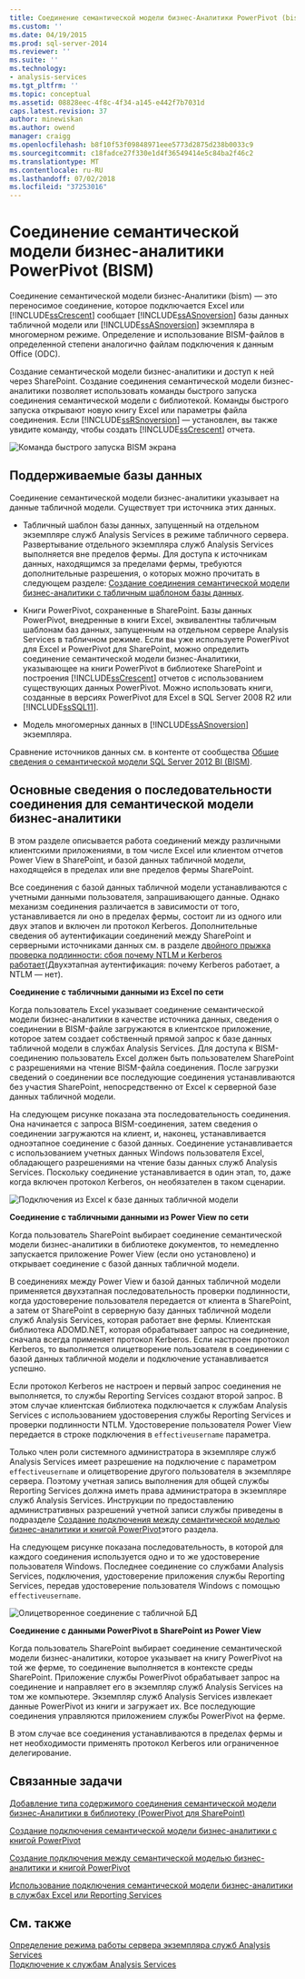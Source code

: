 ```yaml
---
title: Соединение семантической модели бизнес-Аналитики PowerPivot (bism) | Документация Майкрософт
ms.custom: ''
ms.date: 04/19/2015
ms.prod: sql-server-2014
ms.reviewer: ''
ms.suite: ''
ms.technology:
- analysis-services
ms.tgt_pltfrm: ''
ms.topic: conceptual
ms.assetid: 08828eec-4f8c-4f34-a145-e442f7b7031d
caps.latest.revision: 37
author: minewiskan
ms.author: owend
manager: craigg
ms.openlocfilehash: b8f10f53f09848971eee5773d2875d238b0033c9
ms.sourcegitcommit: c18fadce27f330e1d4f36549414e5c84ba2f46c2
ms.translationtype: MT
ms.contentlocale: ru-RU
ms.lasthandoff: 07/02/2018
ms.locfileid: "37253016"
---
```

# <a name="powerpivot-bi-semantic-model-connection-bism"></a>Соединение семантической модели бизнес-аналитики PowerPivot (BISM)
  Соединение семантической модели бизнес-Аналитики (bism) — это переносимое соединение, которое подключается Excel или [!INCLUDE[ssCrescent](../../includes/sscrescent-md.md)] сообщает [!INCLUDE[ssASnoversion](../../includes/ssasnoversion-md.md)] базы данных табличной модели или [!INCLUDE[ssASnoversion](../../includes/ssasnoversion-md.md)] экземпляра в многомерном режиме. Определение и использование BISM-файлов в определенной степени аналогично файлам подключения к данным Оffice (ODC).  
  
 Создание семантической модели бизнес-аналитики и доступ к ней через SharePoint. Создание соединения семантической модели бизнес-аналитики позволяет использовать команды быстрого запуска соединения семантической модели с библиотекой. Команды быстрого запуска открывают новую книгу Excel или параметры файла соединения. Если [!INCLUDE[ssRSnoversion](../../includes/ssrsnoversion-md.md)] — установлен, вы также увидите команду, чтобы создать [!INCLUDE[ssCrescent](../../includes/sscrescent-md.md)] отчета.  
  
 ![Команда быстрого запуска BISM экрана](../media/ssas-bism-quicklaunch.gif "BISM снимок экрана: команда быстрого запуска")  
  
##  <a name="bkmk_prereq"></a> Поддерживаемые базы данных  
 Соединение семантической модели бизнес-аналитики указывает на данные табличной модели. Существует три источника этих данных.  
  
-   Табличный шаблон базы данных, запущенный на отдельном экземпляре служб Analysis Services в режиме табличного сервера. Развертывание отдельного экземпляра служб Analysis Services выполняется вне пределов фермы. Для доступа к источникам данных, находящимся за пределами фермы, требуются дополнительные разрешения, о которых можно прочитать в следующем разделе: [Создание соединения семантической модели бизнес-аналитики с табличным шаблоном базы данных](create-a-bi-semantic-model-connection-to-a-tabular-model-database.md).  
  
-   Книги PowerPivot, сохраненные в SharePoint. Базы данных PowerPivot, внедренные в книги Excel, эквивалентны табличным шаблонам баз данных, запущенным на отдельном сервере Analysis Services в табличном режиме. Если вы уже используете PowerPivot для Excel и PowerPivot для SharePoint, можно определить соединение семантической модели бизнес-Аналитики, указывающее на книги PowerPivot в библиотеке SharePoint и построения [!INCLUDE[ssCrescent](../../includes/sscrescent-md.md)] отчетов с использованием существующих данных PowerPivot.  Можно использовать книги, созданные в версиях PowerPivot для Excel в SQL Server 2008 R2 или [!INCLUDE[ssSQL11](../../includes/sssql11-md.md)].  
  
-   Модель многомерных данных в [!INCLUDE[ssASnoversion](../../includes/ssasnoversion-md.md)] экземпляра.  
  
 Сравнение источников данных см. в контенте от сообщества [Общие сведения о семантической модели SQL Server 2012 BI (BISM)](http://www.mssqltips.com/sqlservertip/2818/understanding-the-sql-server-2012-bi-semantic-model-bism/).  
  
## <a name="understanding-the-connection-sequence-for-bi-semantic-connections"></a>Основные сведения о последовательности соединения для семантической модели бизнес-аналитики  
 В этом разделе описывается работа соединений между различными клиентскими приложениями, в том числе Excel или клиентом отчетов Power View в SharePoint, и базой данных табличной модели, находящейся в пределах или вне пределов фермы SharePoint.  
  
 Все соединения с базой данных табличной модели устанавливаются с учетными данными пользователя, запрашивающего данные. Однако механизм соединения различается в зависимости от того, устанавливается ли оно в пределах фермы, состоит ли из одного или двух этапов и включен ли протокол Kerberos. Дополнительные сведения об аутентификации соединений между SharePoint и серверными источниками данных см. в разделе [двойного прыжка проверка подлинности: сбоя почему NTLM и Kerberos работает](http://go.microsoft.com/fwlink/?LinkId=237137)(Двухэтапная аутентификация: почему Kerberos работает, а NTLM — нет).  
  
 **Соединение с табличными данными из Excel по сети**  
  
 Когда пользователь Excel указывает соединение семантической модели бизнес-аналитики в качестве источника данных, сведения о соединении в BISM-файле загружаются в клиентское приложение, которое затем создает собственный прямой запрос к базе данных табличной модели в службах Analysis Services. Для доступа к BISM-соединению пользователь Excel должен быть пользователем SharePoint с разрешениями на чтение BISM-файла соединения. После загрузки сведений о соединении все последующие соединения устанавливаются без участия SharePoint, непосредственно от Excel к серверной базе данных табличной модели.  
  
 На следующем рисунке показана эта последовательность соединения. Она начинается с запроса BISM-соединения, затем сведения о соединении загружаются на клиент, и, наконец, устанавливается одноэтапное соединение с базой данных. Соединение устанавливается с использованием учетных данных Windows пользователя Excel, обладающего разрешениями на чтение базы данных служб Analysis Services. Поскольку соединение устанавливается в один этап, то, даже когда включен протокол Kerberos, он необязателен в таком сценарии.  
  
 ![Подключения из Excel к базе данных табличной модели](../media/ssas-powerpivotbismconnection-1.gif "соединения из Excel с базой данных табличной модели")  
  
 **Соединение с табличными данными из Power View по сети**  
  
 Когда пользователь SharePoint выбирает соединение семантической модели бизнес-аналитики в библиотеке документов, то немедленно запускается приложение Power View (если оно установлено) и открывает соединение с базой данных табличной модели.  
  
 В соединениях между Power View и базой данных табличной модели применяется двухэтапная последовательность проверки подлинности, когда удостоверение пользователя передается от клиента в SharePoint, а затем от SharePoint в серверную базу данных табличной модели служб Analysis Services, которая работает вне фермы. Клиентская библиотека ADOMD.NET, которая обрабатывает запрос на соединение, сначала всегда применяет протокол Kerberos. Если настроен протокол Kerberos, то выполняется олицетворение пользователя в соединении с базой данных табличной модели и подключение устанавливается успешно.  
  
 Если протокол Kerberos не настроен и первый запрос соединения не выполняется, то службы Reporting Services создают второй запрос. В этом случае клиентская библиотека подключается к службам Analysis Services с использованием удостоверения службы Reporting Services и проверки подлинности NTLM. Удостоверение пользователя Power View передается в строке подключения в `effectiveusername` параметра.  
  
 Только член роли системного администратора в экземпляре служб Analysis Services имеет разрешение на подключение с параметром `effectiveusername` и олицетворение другого пользователя в экземпляре сервера. Поэтому учетная запись выполнения для общей службы Reporting Services должна иметь права администратора в экземпляре служб Analysis Services.  Инструкции по предоставлению административных разрешений учетной записи службы приведены в подразделе [Создание подключения между семантической моделью бизнес-аналитики и книгой PowerPivot](create-a-bi-semantic-model-connection-to-a-tabular-model-database.md)этого раздела.  
  
 На следующем рисунке показана последовательность, в которой для каждого соединения используется одно и то же удостоверение пользователя Windows. Последнее соединение со службами Analysis Services, подключения, удостоверение приложения службы Reporting Services, передав удостоверение пользователя Windows с помощью `effectiveusername`.  
  
 ![Олицетворенное соединение с табличной БД](../media/ssas-powerpivotbismconnection-2.gif "олицетворенное соединение с табличной базы данных")  
  
 **Соединение с данными PowerPivot в SharePoint из Power View**  
  
 Когда пользователь SharePoint выбирает соединение семантической модели бизнес-аналитики, которое указывает на книгу PowerPivot на той же ферме, то соединение выполняется в контексте среды SharePoint. Приложение службы PowerPivot обрабатывает запрос на соединение и направляет его в экземпляр служб Analysis Services на том же компьютере. Экземпляр служб Analysis Services извлекает данные PowerPivot из книги и загружает их. Все последующие соединения управляются приложением службы PowerPivot на ферме.  
  
 В этом случае все соединения устанавливаются в пределах фермы и нет необходимости применять протокол Kerberos или ограниченное делегирование.  
  
##  <a name="bkmk_rel"></a> Связанные задачи  
 [Добавление типа содержимого соединения семантической модели бизнес-Аналитики в библиотеку &#40;PowerPivot для SharePoint&#41;](add-bi-semantic-model-connection-content-type-to-library.md)  
  
 [Создание подключения семантической модели бизнес-аналитики с книгой PowerPivot](create-a-bi-semantic-model-connection-to-a-power-pivot-workbook.md)  
  
 [Создание подключения между семантической моделью бизнес-аналитики и книгой PowerPivot](create-a-bi-semantic-model-connection-to-a-tabular-model-database.md)  
  
 [Использование подключения семантической модели бизнес-аналитики в службах Excel или Reporting Services](use-a-bi-semantic-model-connection-in-excel-or-reporting-services.md)  
  
## <a name="see-also"></a>См. также  
 [Определение режима работы сервера экземпляра служб Analysis Services](../instances/determine-the-server-mode-of-an-analysis-services-instance.md)   
 [Подключение к службам Analysis Services](../instances/connect-to-analysis-services.md)  
  
  
